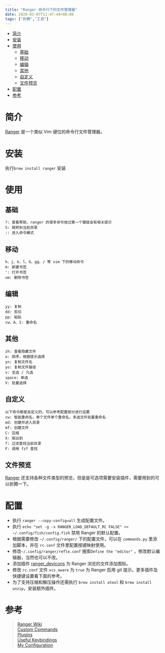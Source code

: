 ```yaml
---
title: "Ranger 命令行下的文件管理器"
date: 2020-03-07T11:47:44+08:00
tags: ["折腾","工具"]
---
```


<!-- vim-markdown-toc GitLab -->

* [简介](#简介)
* [安装](#安装)
* [使用](#使用)
  * [基础](#基础)
  * [移动](#移动)
  * [编辑](#编辑)
  * [其他](#其他)
  * [自定义](#自定义)
  * [文件预览](#文件预览)
* [配置](#配置)
* [参考](#参考)

<!-- vim-markdown-toc -->

# 简介

[Ranger](https://github.com/ranger/ranger) 是一个类似 Vim 键位的命令行文件管理器。

# 安装

执行`brew install ranger` 安装

# 使用

## 基础

```
?: 查看帮助，ranger 的很多命令按过第一个键就会有相关提示
S: 跳转到当前目录
:: 进入命令模式
```

## 移动

```
h、j、k、l、G、gg、/ 等 vim 下的移动命令
m: 新建书签
': 打开书签
um: 删除书签
```

## 编辑

```
yy: 复制
dd: 剪切
pp: 粘贴
cw、A、I: 重命名
```

## 其他

```
zh: 查看隐藏文件
o: 排序，根据提示选择
yn: 复制文件名
yo: 复制文件路径
v: 全选 / 凡选
space: 单选
V: 批量选择
```

## 自定义

```
以下命令都是自定义的，可以参考配置部分进行设置
cw: 智能重命名，单个文件单个重命名，多选文件批量重命名
md: 创建并进入目录
mf: 创建文件
C: 压缩
X: 取出到
f: 过滤查找当前目录
F: 调用 fzf 查找
```

## 文件预览

[Ranger](https://github.com/ranger/ranger) 还支持各种文件类型的预览，但是是可选项需要安装插件，需要用到的可以折腾一下。

# 配置

- 执行 `ranger --copy-config=all` 生成配置文件。
- 执行 `echo "set -g -x RANGER_LOAD_DEFAULT_RC FALSE" >> ~/.config/fish/config.fish` 禁用 Ranger 的默认配置。
- 根据需要修改 `~/.config/ranger/` 下的配置文件，可以在 `commands.py` 里添加脚本，并在 `rc.conf` 文件里配置按键映射使用。
- 修改`~/.config/ranger/refle.conf` 搜索`Define the "editor"` ，修改默认编辑器，当然也可以不改。
- 添加插件 [ranger_devicons](https://github.com/alexanderjeurissen/ranger_devicons) 为 Ranger 浏览的文件添加图标。
- 修改 `rc.conf` 文件 `vcs_aware` 为 `true` 为 Ranger 启用 git 提示。更多插件及快捷键设置看下面的参考。
- 为了支持压缩和解压操作还需执行 `brew install atool` 和 `brew install unzip`，安装额外插件。

# 参考

> [Ranger Wiki](https://github.com/ranger/ranger/wiki)  
> [Custom Commands](https://github.com/ranger/ranger/wiki/Custom-Commands)  
> [Plugins](https://github.com/ranger/ranger/wiki/Plugins)  
> [Useful Keybindings](https://github.com/ranger/ranger/wiki/Keybindings)  
> [My Configuration](https://github.com/OrionPax19970905/.config/tree/master/ranger)

